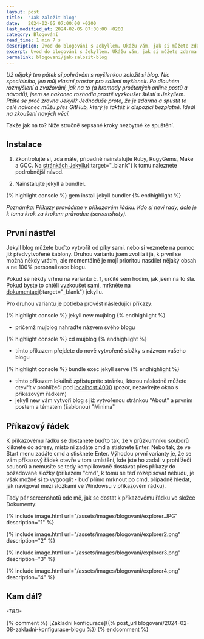 ```yaml
---
layout: post
title:  "Jak založit blog"
date:   2024-02-05 07:00:00 +0200
last_modified_at: 2024-02-05 07:00:00 +0200
category: Blogování
read_time: 1 min 7 s
description: Úvod do blogování s Jekyllem. Ukážu vám, jak si můžete zdarma založit a spustit blog. První díl se věnuje instalaci a zprovoznění lokálně na vlastním počítači.
excerpt: Úvod do blogování s Jekyllem. Ukážu vám, jak si můžete zdarma založit a spustit blog. První díl se věnuje instalaci a zprovoznění lokálně na vlastním počítači.
permalink: blogovani/jak-zalozit-blog
---
```


*Už nějaký ten pátek si pohrávám s myšlenkou založit si blog. Nic speciálního, jen můj vlastní prostor pro sdílení myšlenek. Po dlouhém rozmýšlení a zvažování, jak na to (a hromady pročtených online postů a návodů), jsem se nakonec rozhodla prostě vyzkoušet štěstí s Jekyllem. Ptáte se proč zrovna Jekyll? Jednoduše proto, že je zdarma a spustit to celé nakonec můžu přes GitHub, který je taktéž k dispozici bezplatně. Ideál na zkoušení nových věcí.*

Takže jak na to? Níže stručně sepsané kroky nezbytné ke spuštění.

## Instalace

1. Zkontrolujte si, zda máte, případně nainstalujte Ruby, RugyGems, Make a GCC. Na [stránkách Jekyllu](https://jekyllrb.com/docs/installation/){:target="_blank"} k tomu naleznete podrobnější návod.

2. Nainstalujte jekyll a bundler.

{% highlight console %}
gem install jekyll bundler
{% endhighlight %}

*Poznámka: Příkazy provádíme v příkazovém řádku. Kdo si neví rady, [dole](https://kaelwi.github.io/blogovani/jak-zalozit-blog#příkazový-řádek) je k tomu krok za krokem průvodce (screenshoty).*

## První nástřel

Jekyll blog můžete buďto vytvořit od píky sami, nebo si vezmete na pomoc již předvytvořené šablony. Druhou variantu jsem zvolila i já, k první se možná někdy vrátím, ale momentálně je mojí prioritou nasdílet nějaký obsah a ne 100%  personalizace blogu.

Pokud se někdy vrhnu na variantu č. 1, určitě sem hodím, jak jsem na to šla. Pokud byste to chtěli vyzkoušet sami, mrkněte na [dokumentaci](https://jekyllrb.com/docs/step-by-step/01-setup/){:target="_blank"} jekyllu.

Pro druhou variantu je potřeba provést následující příkazy:

{% highlight console %}
jekyll new mujblog
{% endhighlight %}

- pričemž mujblog nahraďte názvem svého blogu

{% highlight console %}
cd mujblog
{% endhighlight %}

- tímto příkazem přejdete do nově vytvořené složky s názvem vašeho blogu

{% highlight console %}
bundle exec jekyll serve
{% endhighlight %}

- tímto příkazem lokálně zpřístupníte stránku, kterou následně můžete otevřít v prohlížeči pod [localhost:4000](http://localhost:4000/) (pozor, nezavírejte okno s příkazovým řádkem)
- jekyll new vám vytvoří blog s již vytvořenou stránkou "About" a prvním postem a tématem (šablonou) "Minima"

## Příkazový řádek

K příkazovému řádku se dostanete buďto tak, že v průzkumníku souborů kliknete do adresy, místo ní zadáte cmd a stisknete Enter. Nebo tak, že ve Start menu zadáte cmd a stisknete Enter. Výhodou první varianty je, že se vám příkazový řádek otevře v tom umístění, kde jste ho zadali v prohlížeči souborů a nemusíte se tedy komplikovaně dostávat přes příkazy do požadované složky (příkazem "cmd", k tomu se teď rozepisovat nebudu, je však možné si to vygooglit - buď přímo mrknout po cmd, případně hledat, jak navigovat mezi složkami ve Windowsu v příkazovém řádku).

Tady pár screenshotů ode mě, jak se dostat k příkazovému řádku ve složce Dokumenty:

{% include image.html url="/assets/images/blogovani/explorer.JPG" description="1" %}

{% include image.html url="/assets/images/blogovani/explorer2.png" description="2" %}

{% include image.html url="/assets/images/blogovani/explorer3.png" description="3" %}

{% include image.html url="/assets/images/blogovani/explorer4.png" description="4" %}

## Kam dál?

*\-TBD\-*

{% comment %} [Základní konfigurace]({% post_url blogovani/2024-02-08-zakladni-konfigurace-blogu %}) {% endcomment %}
